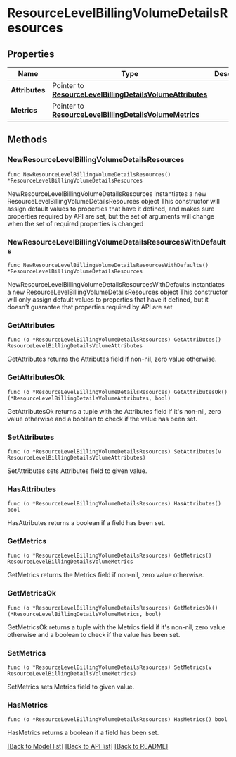 # ResourceLevelBillingVolumeDetailsResources

## Properties

Name | Type | Description | Notes
------------ | ------------- | ------------- | -------------
**Attributes** | Pointer to [**ResourceLevelBillingDetailsVolumeAttributes**](ResourceLevelBillingDetailsVolumeAttributes.md) |  | [optional] 
**Metrics** | Pointer to [**ResourceLevelBillingDetailsVolumeMetrics**](ResourceLevelBillingDetailsVolumeMetrics.md) |  | [optional] 

## Methods

### NewResourceLevelBillingVolumeDetailsResources

`func NewResourceLevelBillingVolumeDetailsResources() *ResourceLevelBillingVolumeDetailsResources`

NewResourceLevelBillingVolumeDetailsResources instantiates a new ResourceLevelBillingVolumeDetailsResources object
This constructor will assign default values to properties that have it defined,
and makes sure properties required by API are set, but the set of arguments
will change when the set of required properties is changed

### NewResourceLevelBillingVolumeDetailsResourcesWithDefaults

`func NewResourceLevelBillingVolumeDetailsResourcesWithDefaults() *ResourceLevelBillingVolumeDetailsResources`

NewResourceLevelBillingVolumeDetailsResourcesWithDefaults instantiates a new ResourceLevelBillingVolumeDetailsResources object
This constructor will only assign default values to properties that have it defined,
but it doesn't guarantee that properties required by API are set

### GetAttributes

`func (o *ResourceLevelBillingVolumeDetailsResources) GetAttributes() ResourceLevelBillingDetailsVolumeAttributes`

GetAttributes returns the Attributes field if non-nil, zero value otherwise.

### GetAttributesOk

`func (o *ResourceLevelBillingVolumeDetailsResources) GetAttributesOk() (*ResourceLevelBillingDetailsVolumeAttributes, bool)`

GetAttributesOk returns a tuple with the Attributes field if it's non-nil, zero value otherwise
and a boolean to check if the value has been set.

### SetAttributes

`func (o *ResourceLevelBillingVolumeDetailsResources) SetAttributes(v ResourceLevelBillingDetailsVolumeAttributes)`

SetAttributes sets Attributes field to given value.

### HasAttributes

`func (o *ResourceLevelBillingVolumeDetailsResources) HasAttributes() bool`

HasAttributes returns a boolean if a field has been set.

### GetMetrics

`func (o *ResourceLevelBillingVolumeDetailsResources) GetMetrics() ResourceLevelBillingDetailsVolumeMetrics`

GetMetrics returns the Metrics field if non-nil, zero value otherwise.

### GetMetricsOk

`func (o *ResourceLevelBillingVolumeDetailsResources) GetMetricsOk() (*ResourceLevelBillingDetailsVolumeMetrics, bool)`

GetMetricsOk returns a tuple with the Metrics field if it's non-nil, zero value otherwise
and a boolean to check if the value has been set.

### SetMetrics

`func (o *ResourceLevelBillingVolumeDetailsResources) SetMetrics(v ResourceLevelBillingDetailsVolumeMetrics)`

SetMetrics sets Metrics field to given value.

### HasMetrics

`func (o *ResourceLevelBillingVolumeDetailsResources) HasMetrics() bool`

HasMetrics returns a boolean if a field has been set.


[[Back to Model list]](../README.md#documentation-for-models) [[Back to API list]](../README.md#documentation-for-api-endpoints) [[Back to README]](../README.md)


